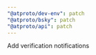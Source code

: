 ```yaml
---
"@atproto/dev-env": patch
"@atproto/bsky": patch
"@atproto/api": patch
---
```


Add verification notifications
